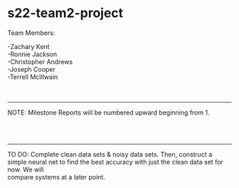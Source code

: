 # s22-team2-project

Team Members:

-Zachary Kent <br> <!-- <br> for a break, seems this file uses HTML rules -->
-Ronnie Jackson <br>
-Christopher Andrews <br>
-Joseph Cooper <br>
-Terrell McIllwain <br>
<br><br>

--------------------------------------------
NOTE: Milestone Reports will be numbered upward beginning from 1.

<br><br>

-----------------------
TO DO: Complete clean data sets & noisy data sets. Then, construct a simple neural net to find the best accuracy with just the clean data set for now. We will<br>
compare systems at a later point.
